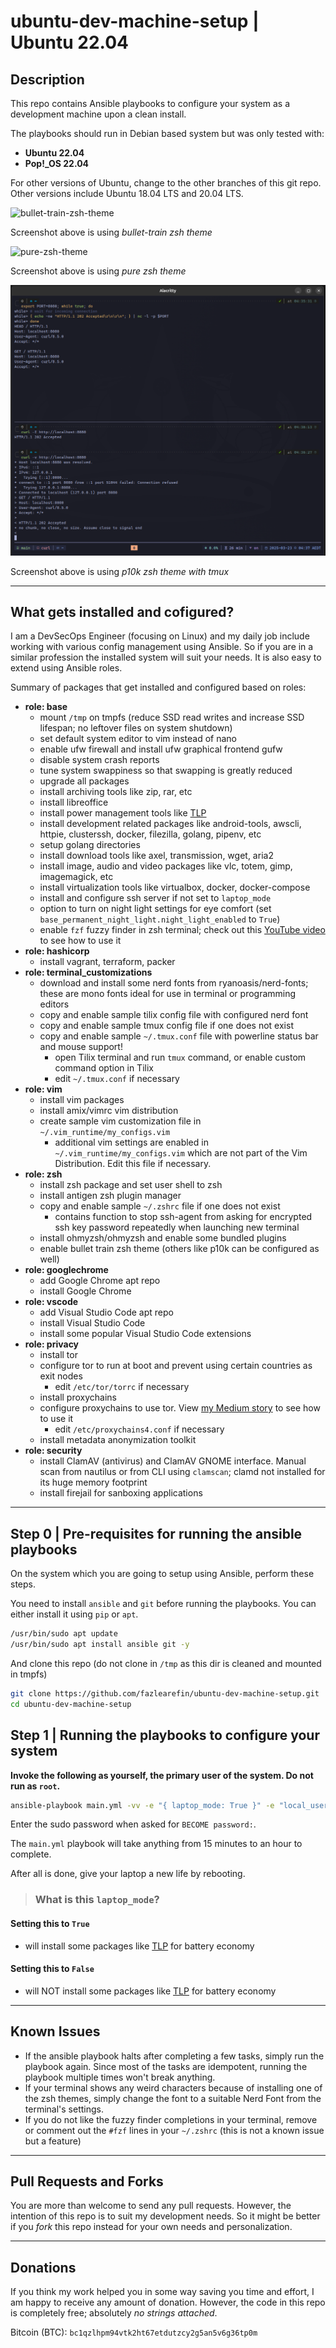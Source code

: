 # ubuntu-dev-machine-setup | Ubuntu 22.04

## Description

This repo contains Ansible playbooks to configure your system as a development machine upon a clean install.

The playbooks should run in Debian based system but was only tested with:
- **Ubuntu 22.04**
- **Pop!_OS 22.04**

For other versions of Ubuntu, change to the other branches of this git repo. Other versions include Ubuntu 18.04 LTS and 20.04 LTS.

![bullet-train-zsh-theme](.images/screenshot-bullet-train.png)

Screenshot above is using *bullet-train zsh theme*

![pure-zsh-theme](.images/screenshot-pure.png)

Screenshot above is using *pure zsh theme*

![p10k-zsh-theme-tmux](.images/screenshot-p10k-tmux.png)

Screenshot above is using *p10k zsh theme with tmux*

---

## What gets installed and cofigured?

I am a DevSecOps Engineer (focusing on Linux) and my daily job include working with various config management using Ansible. So if you are in a similar profession the installed system will suit your needs. It is also easy to extend using Ansible roles.

Summary of packages that get installed and configured based on roles:

- **role: base**
  - mount `/tmp` on tmpfs (reduce SSD read writes and increase SSD lifespan; no leftover files on system shutdown)
  - set default system editor to vim instead of nano
  - enable ufw firewall and install ufw graphical frontend gufw
  - disable system crash reports
  - tune system swappiness so that swapping is greatly reduced
  - upgrade all packages
  - install archiving tools like zip, rar, etc
  - install libreoffice
  - install power management tools like [TLP](https://github.com/linrunner/TLP)
  - install development related packages like android-tools, awscli, httpie, clusterssh, docker, filezilla, golang, pipenv, etc
  - setup golang directories
  - install download tools like axel, transmission, wget, aria2
  - install image, audio and video packages like vlc, totem, gimp, imagemagick, etc
  - install virtualization tools like virtualbox, docker, docker-compose
  - install and configure ssh server if not set to `laptop_mode`
  - option to turn on night light settings for eye comfort (set `base_permanent_night_light.night_light_enabled` to `True`)
  - enable `fzf` fuzzy finder in zsh terminal; check out this [YouTube video](https://www.youtube.com/watch?v=1a5NiMhqAR0) to see how to use it
- **role: hashicorp**
  - install vagrant, terraform, packer
- **role: terminal_customizations**
  - download and install some nerd fonts from ryanoasis/nerd-fonts; these are mono fonts ideal for use in terminal or programming editors
  - copy and enable sample tilix config file with configured nerd font
  - copy and enable sample tmux config file if one does not exist
  - copy and enable sample `~/.tmux.conf` file with powerline status bar and mouse support!
    - open Tilix terminal and run `tmux` command, or enable custom command option in Tilix
    - edit `~/.tmux.conf` if necessary
- **role: vim**
  - install vim packages
  - install amix/vimrc vim distribution
  - create sample vim customization file in `~/.vim_runtime/my_configs.vim`
    - additional vim settings are enabled in `~/.vim_runtime/my_configs.vim` which are not part of the Vim Distribution. Edit this file if necessary.
- **role: zsh**
  - install zsh package and set user shell to zsh
  - install antigen zsh plugin manager
  - copy and enable sample `~/.zshrc` file if one does not exist
    - contains function to stop ssh-agent from asking for encrypted ssh key password repeatedly when launching new terminal
  - install ohmyzsh/ohmyzsh and enable some bundled plugins
  - enable bullet train zsh theme (others like p10k can be configured as well)
- **role: googlechrome**
  - add Google Chrome apt repo
  - install Google Chrome
- **role: vscode**
  - add Visual Studio Code apt repo
  - install Visual Studio Code
  - install some popular Visual Studio Code extensions
- **role: privacy**
  - install tor
  - configure tor to run at boot and prevent using certain countries as exit nodes
    - edit `/etc/tor/torrc` if necessary
  - install proxychains
  - configure proxychains to use tor. View [my Medium story](https://fazlearefin.medium.com/tunneling-traffic-over-tor-network-using-proxychains-34c77ec32c0f) to see how to use it
    - edit `/etc/proxychains4.conf` if necessary
  - install metadata anonymization toolkit
- **role: security**
  - install ClamAV (antivirus) and ClamAV GNOME interface. Manual scan from nautilus or from CLI using `clamscan`; clamd not installed for its huge memory footprint
  - install firejail for sanboxing applications

---

## Step 0 | Pre-requisites for running the ansible playbooks

On the system which you are going to setup using Ansible, perform these steps.

You need to install `ansible` and `git` before running the playbooks. You can either install it using `pip` or `apt`.

```bash
/usr/bin/sudo apt update
/usr/bin/sudo apt install ansible git -y
```

And clone this repo (do not clone in `/tmp` as this dir is cleaned and mounted in tmpfs)

```bash
git clone https://github.com/fazlearefin/ubuntu-dev-machine-setup.git
cd ubuntu-dev-machine-setup
```

## Step 1 | Running the playbooks to configure your system

**Invoke the following as yourself, the primary user of the system. Do not run as `root`.**

```bash
ansible-playbook main.yml -vv -e "{ laptop_mode: True }" -e "local_username=$(id -un)" -K
```

Enter the sudo password when asked for `BECOME password:`.

The `main.yml` playbook will take anything from 15 minutes to an hour to complete.

After all is done, give your laptop a new life by rebooting.

> ### What is this `laptop_mode`?

#### Setting this to `True`

- will install some packages like [TLP](https://github.com/linrunner/TLP) for battery economy

#### Setting this to `False`

- will NOT install some packages like [TLP](https://github.com/linrunner/TLP) for battery economy

---

## Known Issues

- If the ansible playbook halts after completing a few tasks, simply run the playbook again. Since most of the tasks are idempotent, running the playbook multiple times won't break anything.
- If your terminal shows any weird characters because of installing one of the zsh themes, simply change the font to a suitable Nerd Font from the terminal's settings.
- If you do not like the fuzzy finder completions in your terminal, remove or comment out the `#fzf` lines in your `~/.zshrc` (this is not a known issue but a feature)

---

## Pull Requests and Forks

You are more than welcome to send any pull requests. However, the intention of this repo is to suit my development needs. So it might be better if you *fork* this repo instead for your own needs and personalization.

---

## Donations

If you think my work helped you in some way saving you time and effort, I am happy to receive any amount of donation. However, the code in this repo is completely free; absolutely *no strings attached*.

Bitcoin (BTC): `bc1qzlhpm94vtk2ht67etdutzcy2g5an5v6g36tp0m`
